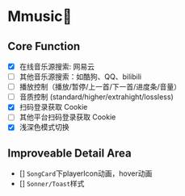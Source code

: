 # Mmusic🎵

## Core Function

- [x] 在线音乐源搜索: 网易云
- [ ] 其他音乐源搜索：如酷狗、QQ、bilibili
- [ ] 播放控制（播放/暂停/上一首/下一首/进度条/音量）
- [ ] 音质控制 (standard/higher/extrahight/lossless)
- [x] 扫码登录获取 Cookie
- [ ] 其他平台扫码登录获取 Cookie
- [x] 浅深色模式切换

## Improveable Detail Area

- [] `SongCard`下playerIcon动画，hover动画
- [] `Sonner/Toast`样式
